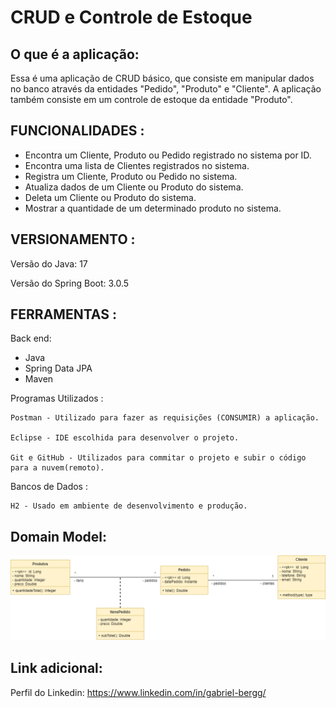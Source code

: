 # CRUD e Controle de Estoque

## O que é a aplicação: 

Essa é uma aplicação de CRUD básico, que consiste em manipular dados no banco através da entidades "Pedido", "Produto" e "Cliente". A aplicação também consiste em um controle de estoque da entidade "Produto".

## FUNCIONALIDADES :

- Encontra um Cliente, Produto ou Pedido registrado no sistema por ID.
- Encontra uma lista de Clientes registrados no sistema.
- Registra um Cliente, Produto ou Pedido no sistema.
- Atualiza dados de um Cliente ou Produto do sistema.
- Deleta um Cliente ou Produto do sistema.
- Mostrar a quantidade de um determinado produto no sistema.

## VERSIONAMENTO :

Versão do Java: 17

Versão do Spring Boot: 3.0.5

## FERRAMENTAS :

Back end:

- Java
- Spring Data JPA
- Maven
      
Programas Utilizados :

    Postman - Utilizado para fazer as requisições (CONSUMIR) a aplicação.
    
    Eclipse - IDE escolhida para desenvolver o projeto.
    
    Git e GitHub - Utilizados para commitar o projeto e subir o código para a nuvem(remoto).
    
    
 Bancos de Dados :

    H2 - Usado em ambiente de desenvolvimento e produção.
    
    
    
    
## Domain Model: 

<img src = "https://github.com/gabrielbergg/CRUD-e-Controle-de-Estoque/blob/main/Image/Domain_Model.png" width = 1000px>




## Link adicional:

Perfil do Linkedin: https://www.linkedin.com/in/gabriel-bergg/
    
    
  
   
    
    
    
